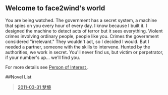 ## Welcome to face2wind's world  

You are being watched. The government has a secret system, a machine that spies on you every hour of every day. I know because I built it. I designed the machine to detect acts of terror but it sees everything. Violent crimes involving ordinary people, people like you. Crimes the government considered "irrelevant." They wouldn't act, so I decided I would. But I needed a partner, someone with the skills to intervene. Hunted by the authorities, we work in secret. You'll never find us, but victim or perpetrator, if your number's up... we'll find you.

For more details see [Person of Interest ](http://www.imdb.com/title/tt1839578/?ref_=ttqt_qt_tt).  

##Novel List  
>[2011-03-31 梦境](novel/2011-03-31.html)



